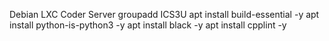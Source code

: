 Debian LXC
Coder Server
groupadd ICS3U
apt install build-essential -y
apt install python-is-python3 -y
apt install black -y
apt install cpplint -y
